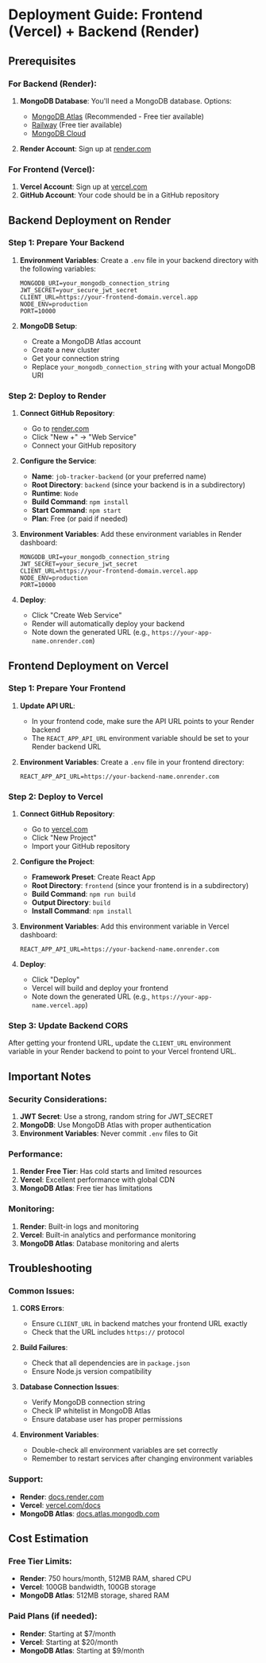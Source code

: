 # Deployment Guide: Frontend (Vercel) + Backend (Render)

## Prerequisites

### For Backend (Render):
1. **MongoDB Database**: You'll need a MongoDB database. Options:
   - [MongoDB Atlas](https://www.mongodb.com/atlas) (Recommended - Free tier available)
   - [Railway](https://railway.app/) (Free tier available)
   - [MongoDB Cloud](https://cloud.mongodb.com/)

2. **Render Account**: Sign up at [render.com](https://render.com)

### For Frontend (Vercel):
1. **Vercel Account**: Sign up at [vercel.com](https://vercel.com)
2. **GitHub Account**: Your code should be in a GitHub repository

## Backend Deployment on Render

### Step 1: Prepare Your Backend

1. **Environment Variables**: Create a `.env` file in your backend directory with the following variables:
   ```env
   MONGODB_URI=your_mongodb_connection_string
   JWT_SECRET=your_secure_jwt_secret
   CLIENT_URL=https://your-frontend-domain.vercel.app
   NODE_ENV=production
   PORT=10000
   ```

2. **MongoDB Setup**:
   - Create a MongoDB Atlas account
   - Create a new cluster
   - Get your connection string
   - Replace `your_mongodb_connection_string` with your actual MongoDB URI

### Step 2: Deploy to Render

1. **Connect GitHub Repository**:
   - Go to [render.com](https://render.com)
   - Click "New +" → "Web Service"
   - Connect your GitHub repository

2. **Configure the Service**:
   - **Name**: `job-tracker-backend` (or your preferred name)
   - **Root Directory**: `backend` (since your backend is in a subdirectory)
   - **Runtime**: `Node`
   - **Build Command**: `npm install`
   - **Start Command**: `npm start`
   - **Plan**: Free (or paid if needed)

3. **Environment Variables**:
   Add these environment variables in Render dashboard:
   ```
   MONGODB_URI=your_mongodb_connection_string
   JWT_SECRET=your_secure_jwt_secret
   CLIENT_URL=https://your-frontend-domain.vercel.app
   NODE_ENV=production
   PORT=10000
   ```

4. **Deploy**:
   - Click "Create Web Service"
   - Render will automatically deploy your backend
   - Note down the generated URL (e.g., `https://your-app-name.onrender.com`)

## Frontend Deployment on Vercel

### Step 1: Prepare Your Frontend

1. **Update API URL**: 
   - In your frontend code, make sure the API URL points to your Render backend
   - The `REACT_APP_API_URL` environment variable should be set to your Render backend URL

2. **Environment Variables**:
   Create a `.env` file in your frontend directory:
   ```env
   REACT_APP_API_URL=https://your-backend-name.onrender.com
   ```

### Step 2: Deploy to Vercel

1. **Connect GitHub Repository**:
   - Go to [vercel.com](https://vercel.com)
   - Click "New Project"
   - Import your GitHub repository

2. **Configure the Project**:
   - **Framework Preset**: Create React App
   - **Root Directory**: `frontend` (since your frontend is in a subdirectory)
   - **Build Command**: `npm run build`
   - **Output Directory**: `build`
   - **Install Command**: `npm install`

3. **Environment Variables**:
   Add this environment variable in Vercel dashboard:
   ```
   REACT_APP_API_URL=https://your-backend-name.onrender.com
   ```

4. **Deploy**:
   - Click "Deploy"
   - Vercel will build and deploy your frontend
   - Note down the generated URL (e.g., `https://your-app-name.vercel.app`)

### Step 3: Update Backend CORS

After getting your frontend URL, update the `CLIENT_URL` environment variable in your Render backend to point to your Vercel frontend URL.

## Important Notes

### Security Considerations:
1. **JWT Secret**: Use a strong, random string for JWT_SECRET
2. **MongoDB**: Use MongoDB Atlas with proper authentication
3. **Environment Variables**: Never commit `.env` files to Git

### Performance:
1. **Render Free Tier**: Has cold starts and limited resources
2. **Vercel**: Excellent performance with global CDN
3. **MongoDB Atlas**: Free tier has limitations

### Monitoring:
1. **Render**: Built-in logs and monitoring
2. **Vercel**: Built-in analytics and performance monitoring
3. **MongoDB Atlas**: Database monitoring and alerts

## Troubleshooting

### Common Issues:

1. **CORS Errors**:
   - Ensure `CLIENT_URL` in backend matches your frontend URL exactly
   - Check that the URL includes `https://` protocol

2. **Build Failures**:
   - Check that all dependencies are in `package.json`
   - Ensure Node.js version compatibility

3. **Database Connection Issues**:
   - Verify MongoDB connection string
   - Check IP whitelist in MongoDB Atlas
   - Ensure database user has proper permissions

4. **Environment Variables**:
   - Double-check all environment variables are set correctly
   - Remember to restart services after changing environment variables

### Support:
- **Render**: [docs.render.com](https://docs.render.com)
- **Vercel**: [vercel.com/docs](https://vercel.com/docs)
- **MongoDB Atlas**: [docs.atlas.mongodb.com](https://docs.atlas.mongodb.com)

## Cost Estimation

### Free Tier Limits:
- **Render**: 750 hours/month, 512MB RAM, shared CPU
- **Vercel**: 100GB bandwidth, 100GB storage
- **MongoDB Atlas**: 512MB storage, shared RAM

### Paid Plans (if needed):
- **Render**: Starting at $7/month
- **Vercel**: Starting at $20/month
- **MongoDB Atlas**: Starting at $9/month 